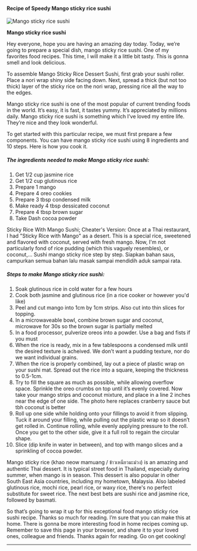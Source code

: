             

#### Recipe of Speedy Mango sticky rice sushi

![Mango sticky rice sushi](https://img-global.cpcdn.com/recipes/453491ff4265686d/751x532cq70/mango-sticky-rice-sushi-recipe-main-photo.jpg)

**Mango sticky rice sushi**

Hey everyone, hope you are having an amazing day today. Today, we’re going to prepare a special dish, mango sticky rice sushi. One of my favorites food recipes. This time, I will make it a little bit tasty. This is gonna smell and look delicious.

To assemble Mango Sticky Rice Dessert Sushi, first grab your sushi roller. Place a nori wrap shiny side facing down. Next, spread a thick (but not too thick) layer of the sticky rice on the nori wrap, pressing rice all the way to the edges.

Mango sticky rice sushi is one of the most popular of current trending foods in the world. It’s easy, it is fast, it tastes yummy. It’s appreciated by millions daily. Mango sticky rice sushi is something which I’ve loved my entire life. They’re nice and they look wonderful.

To get started with this particular recipe, we must first prepare a few components. You can have mango sticky rice sushi using 8 ingredients and 10 steps. Here is how you cook it.

##### The ingredients needed to make Mango sticky rice sushi:

1.  Get 1/2 cup jasmine rice
2.  Get 1/2 cup glutinous rice
3.  Prepare 1 mango
4.  Prepare 4 oreo cookies
5.  Prepare 3 tbsp condensed milk
6.  Make ready 4 tbsp dessicated coconut
7.  Prepare 4 tbsp brown sugar
8.  Take Dash cocoa powder

Sticky Rice With Mango Sushi; Cheater's Version: Once at a Thai restaurant, I had "Sticky Rice with Mango" as a desert. This is a special rice, sweetened and flavored with coconut, served with fresh mango. Now, I'm not particularly fond of rice pudding (which this vaguely resembles), or coconut,… Sushi mango sticky rice step by step. Siapkan bahan saus, campurkan semua bahan lalu masak sampai mendidih aduk sampai rata.

##### Steps to make Mango sticky rice sushi:

1.  Soak glutinous rice in cold water for a few hours
2.  Cook both jasmine and glutinous rice (in a rice cooker or however you'd like)
3.  Peel and cut mango into 1cm by 1cm strips. Also cut into thin slices for topping.
4.  In a microwaveable bowl, combine brown sugar and coconut, microwave for 30s so the brown sugar is partially melted
5.  In a food processor, pulverize oreos into a powder. Use a bag and fists if you must
6.  When the rice is ready, mix in a few tablespoons a condensed milk until the desired texture is acheived. We don’t want a pudding texture, nor do we want individual grains.
7.  When the rice is properly combined, lay out a piece of plastic wrap on your sushi mat. Spread out the rice into a square, keeping the thickness to 0.5-1cm.
8.  Try to fill the square as much as possible, while allowing overflow space. Sprinkle the oreo crumbs on top until it’s evenly covered. Now take your mango strips and coconut mixture, and place in a line 2 inches near the edge of one side. The photo here replaces cranberry sauce but tbh coconut is better
9.  Roll up one side while holding onto your fillings to avoid it from slipping. Tuck it around your filling, while pulling out the plastic wrap so it doesn’t get rolled in. Continue rolling, while evenly applying pressure to the roll. Once you get to the other side, give it a full roll to regain the circular shape.
10.  Slice (dip knife in water in between), and top with mango slices and a sprinkling of cocoa powder.

Mango sticky rice (khao neow mamuang / ข้าวเหนียวมะม่วง) is an amazing and authentic Thai dessert. It is typical street food in Thailand, especially during summer, when mango is in season. This dessert is also popular in other South East Asia countries, including my hometown, Malaysia. Also labeled glutinous rice, mochi rice, pearl rice, or waxy rice, there's no perfect substitute for sweet rice. The next best bets are sushi rice and jasmine rice, followed by basmati.

So that’s going to wrap it up for this exceptional food mango sticky rice sushi recipe. Thanks so much for reading. I’m sure that you can make this at home. There is gonna be more interesting food in home recipes coming up. Remember to save this page in your browser, and share it to your loved ones, colleague and friends. Thanks again for reading. Go on get cooking!

* * *